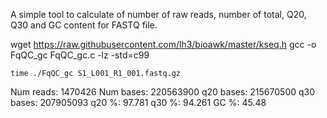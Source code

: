 A simple tool to calculate of number of raw reads, number of total, Q20, Q30 and GC content for FASTQ file.

wget https://raw.githubusercontent.com/lh3/bioawk/master/kseq.h
gcc -o FqQC_gc FqQC_gc.c -lz -std=c99

```shell
time ./FqQC_gc S1_L001_R1_001.fastq.gz
```
Num reads: 1470426
Num bases: 220563900
q20 bases: 215670500
q30 bases: 207905093
q20 %: 97.781
q30 %: 94.261
GC %: 45.48
